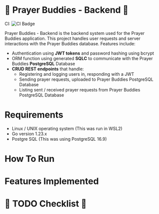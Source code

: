 # :pray: Prayer Buddies - Backend :pray:

CI: ![CI Badge](https://github.com/megarage9000/Prayer-Buddies/actions/workflows/ci.yaml/badge.svg)

Prayer Buddies - Backend is the backend system used for the Prayer Buddies application. This project handles user requests and server interactions with the Prayer Buddies database. Features include:

- Authentication using **JWT tokens** and password hashing using bcrypt
- ORM function using generated **SQLC** to communicate with the Prayer Buddies **PostgreSQL** Database
- **CRUD REST endpoints** that handle:
    - Registering and logging users in, responding with a JWT
    - Sending prayer requests, uploaded to Prayer Buddies PostgreSQL Database
    - Listing sent / received prayer requests from Prayer Buddies PostgreSQL Database

# Requirements

- Linux / UNIX operating system (This was run in WSL2)
- Go version 1.23.x
- Postgre SQL (This was using PostgreSQL 16.9)

# How To Run

# Features Implemented

# :hammer: TODO Checklist :hammer:

